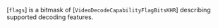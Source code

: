 [`flags`] is a bitmask of [`VideoDecodeCapabilityFlagBitsKHR`]
describing supported decoding features.